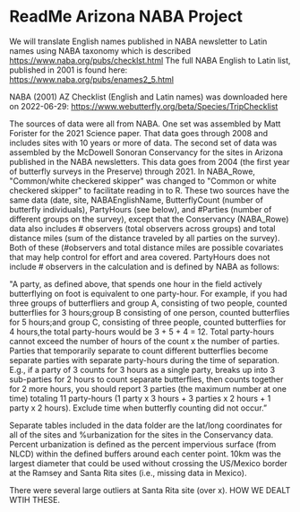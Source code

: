 # ReadMe Arizona NABA Project
We will translate English names published in NABA newsletter to Latin names using NABA taxonomy which is described https://www.naba.org/pubs/checklst.html
The full NABA English to Latin list, published in 2001 is found here: https://www.naba.org/pubs/enames2_5.html

NABA (2001) AZ Checklist (English and Latin names) was downloaded here on 2022-06-29: https://www.webutterfly.org/beta/Species/TripChecklist

The sources of data were all from NABA. One set was assembled by Matt Forister for the 2021 Science paper. That data goes through 2008 and includes sites with 10 years or more of data. The second set of data was assembled by the McDowell Sonoran Conservancy for the sites in Arizona published in the NABA newsletters. This data goes from 2004 (the first year of butterfly surveys in the Preserve) through 2021. In NABA_Rowe, "Common/white checkered skipper" was changed to "Common or white checkered skipper" to facilitate reading in to R. These two sources have the same data (date, site, NABAEnglishName, ButterflyCount (number of butterfly individuals), PartyHours (see below), and #Parties (number of different groups on the survey), except that the Conservancy (NABA_Rowe) data also includes # observers (total observers across groups) and total distance miles (sum of the distance traveled by all parties on the survey). Both of these (#observers and total distance miles are possible covariates that may help control for effort and area covered. PartyHours does not include # observers in the calculation and is defined by NABA as follows:

"A party, as defined above, that spends one hour in the field actively butterflying on foot is equivalent to one party-hour. For example, if you had three groups of butterfliers and group A, consisting of two people, counted butterflies for 3 hours;group B consisting of one person, counted butterflies for 5 hours;and group C, consisting of three people, counted butterflies for 4 hours,the total party-hours would be 3 + 5 + 4 = 12. Total party-hours cannot exceed the number of hours of the count x the number of parties. Parties that temporarily separate to count different butterflies become separate parties with separate party-hours during the time of separation. E.g., if a party of 3 counts for 3 hours as a single party, breaks up into 3 sub-parties for 2 hours to count separate butterflies, then counts together for 2 more hours, you should report 3 parties (the maximum number at one time) totaling 11 party-hours (1 party x 3 hours + 3 parties x 2 hours + 1 party x 2 hours). Exclude time when butterfly counting did not occur.”

Separate tables included in the data folder are the lat/long coordinates for all of the sites and %urbanization for the sites in the Conservancy data. Percent urbanization is defined as the percent impervious surface (from NLCD) within the defined buffers around each center point. 10km was the largest diameter that could be used without crossing the US/Mexico border at the Ramsey and Santa Rita sites (i.e., missing data in Mexico). 

There were several large outliers at Santa Rita site (over x). HOW WE DEALT WTIH THESE.
